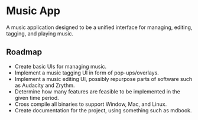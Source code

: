 # Music App

A music application designed to be a unified interface for managing, editing, tagging, and playing music.

## Roadmap

- Create basic UIs for managing music.
- Implement a music tagging UI in form of pop-ups/overlays.
- Implement a music editing UI, possibly repurpose parts of software such as Audacity and Zrythm.
- Determine how many features are feasible to be implemented in the given time period.
- Cross compile all binaries to support Window, Mac, and Linux.
- Create documentation for the project, using something such as mdbook.
